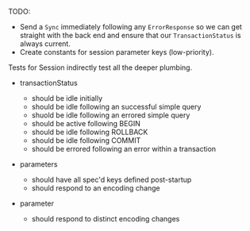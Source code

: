 
TODO:

- Send a `Sync` immediately following any `ErrorResponse` so we can get straight with the back end and ensure that our `TransactionStatus` is always current.
- Create constants for session parameter keys (low-priority).

Tests for Session indirectly test all the deeper plumbing.

- transactionStatus
  - should be idle initially
  - should be idle following an successful simple query
  - shuold be idle following an errored simple query
  - should be active following BEGIN
  - should be idle following ROLLBACK
  - should be idle following COMMIT
  - should be errored following an error within a transaction

- parameters
  - should have all spec'd keys defined post-startup
  - should respond to an encoding change

- parameter
  - should respond to distinct encoding changes

